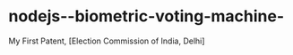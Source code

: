 # nodejs--biometric-voting-machine-
My First Patent, [Election Commission of India, Delhi]
 
 
  
 
